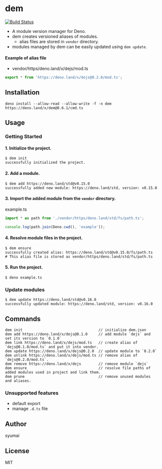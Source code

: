 # dem

[![Build Status](https://github.com/syumai/dem/workflows/test/badge.svg?branch=master)](https://github.com/syumai/dem/actions)

- A module version manager for Deno.
- dem creates versioned aliases of modules.
  - alias files are stored in `vendor` directory.
- modules managed by dem can be easily updated using `dem update`.

#### Example of alias file

- vendor/https/deno.land/x/dejs/mod.ts

```ts
export * from 'https://deno.land/x/dejs@0.2.0/mod.ts';
```

## Installation

```console
deno install --allow-read --allow-write -f -n dem https://deno.land/x/dem@0.6.1/cmd.ts
```

## Usage

### Getting Started

#### 1. Initialize the project.

```console
$ dem init
successfully initialized the project.
```

#### 2. Add a module.

```console
$ dem add https://deno.land/std@v0.15.0
successfully added new module: https://deno.land/std, version: v0.15.0
```

#### 3. Import the added module from the `vendor` directory.

example.ts

```ts
import * as path from './vendor/https/deno.land/std/fs/path.ts';

console.log(path.join(Deno.cwd(), 'example'));
```

#### 4. Resolve module files in the project.

```console
$ dem ensure
successfully created alias: https://deno.land/std@v0.15.0/fs/path.ts
# This alias file is stored as vendor/https/deno.land/std/fs/path.ts
```

#### 5. Run the project.

```
$ deno example.ts
```

### Update modules

```
$ dem update https://deno.land/std@v0.16.0
successfully updated module: https://deno.land/std, version: v0.16.0
```

## Commands

```console
dem init                                   // initialize dem.json
dem add https://deno.land/x/dejs@0.1.0     // add module `dejs` and set its version to `0.1.0`
dem link https://deno.land/x/dejs/mod.ts   // create alias of `dejs@0.1.0/mod.ts` and put it into vendor.
dem update https://deno.land/x/dejs@0.2.0  // update module to `0.2.0`
dem unlink https://deno.land/x/dejs/mod.ts // remove alias of `dejs@0.2.0/mod.ts`.
dem remove https://deno.land/x/dejs        // remove module `dejs`
dem ensure                                 // resolve file paths of added modules used in project and link them.
dem prune                                  // remove unused modules and aliases.
```

### Unsupported features

- default export
- manage `.d.ts` file

## Author

syumai

## License

MIT
